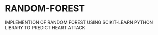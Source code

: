 # RANDOM-FOREST
IMPLEMENTION OF RANDOM FOREST USING SCIKIT-LEARN PYTHON LIBRARY TO PREDICT HEART ATTACK
